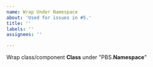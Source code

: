 ```yaml
---
name: Wrap Under Namespace
about: 'Used for issues in #5.'
title: ''
labels: ''
assignees: ''

---
```


Wrap class/component **Class**  under "PBS.**Namespace**"
